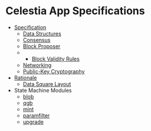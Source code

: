 # Celestia App Specifications

- [Specification](./specs/index.md)
  - [Data Structures](./specs/data_structures.md)
  - [Consensus](./specs/consensus.md)
  - [Block Proposer](./specs/block_proposer.md)
  - - [Block Validity Rules](./specs/block_validity_rules.md)
  - [Networking](./specs/networking.md)
  - [Public-Key Cryptography](./specs/public_key_cryptography.md)
- [Rationale](./rationale/index.md)
  - [Data Square Layout](./rationale/data_square_layout.md)
- State Machine Modules
  - [blob](../../x/blob/README.md)
  - [qgb](../../x/qgb/README.md)
  - [mint](../../x/mint/README.md)
  - [paramfilter](../../x/paramfilter/README.md)
  - [upgrade](../../x/upgrade/README.md)
